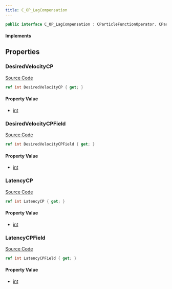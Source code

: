 ```yaml
---
title: C_OP_LagCompensation
---
```


```csharp
public interface C_OP_LagCompensation : CParticleFunctionOperator, CParticleFunction, ISchemaClass<CParticleFunction>, ISchemaClass<CParticleFunctionOperator>, ISchemaClass<C_OP_LagCompensation>, ISchemaField, ISchemaClass, INativeHandle
```

#### Implements

## Properties

### DesiredVelocityCP

[Source Code](https://github.com/swiftly-solution/swiftlys2/blob/main/managed/src/SwiftlyS2.Generated/Schemas/Interfaces/C_OP_LagCompensation.cs#L17)

```csharp
ref int DesiredVelocityCP { get; }
```

#### Property Value

- [int](https://learn.microsoft.com/dotnet/api/system.int32)

### DesiredVelocityCPField

[Source Code](https://github.com/swiftly-solution/swiftlys2/blob/main/managed/src/SwiftlyS2.Generated/Schemas/Interfaces/C_OP_LagCompensation.cs#L23)

```csharp
ref int DesiredVelocityCPField { get; }
```

#### Property Value

- [int](https://learn.microsoft.com/dotnet/api/system.int32)

### LatencyCP

[Source Code](https://github.com/swiftly-solution/swiftlys2/blob/main/managed/src/SwiftlyS2.Generated/Schemas/Interfaces/C_OP_LagCompensation.cs#L19)

```csharp
ref int LatencyCP { get; }
```

#### Property Value

- [int](https://learn.microsoft.com/dotnet/api/system.int32)

### LatencyCPField

[Source Code](https://github.com/swiftly-solution/swiftlys2/blob/main/managed/src/SwiftlyS2.Generated/Schemas/Interfaces/C_OP_LagCompensation.cs#L21)

```csharp
ref int LatencyCPField { get; }
```

#### Property Value

- [int](https://learn.microsoft.com/dotnet/api/system.int32)

